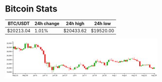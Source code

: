 # Bitcoin Stats

BTC/USDT|24h change|24h high|24h low|
|---|---|---|---|
|$20213.04|1.01%|$20433.62|$19520.00|

<img src="./chart.svg">
